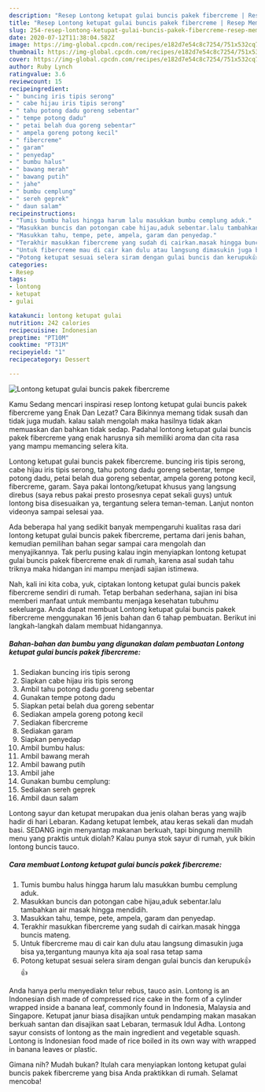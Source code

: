 ```yaml
---
description: "Resep Lontong ketupat gulai buncis pakek fibercreme | Resep Membuat Lontong ketupat gulai buncis pakek fibercreme Yang Mudah Dan Praktis"
title: "Resep Lontong ketupat gulai buncis pakek fibercreme | Resep Membuat Lontong ketupat gulai buncis pakek fibercreme Yang Mudah Dan Praktis"
slug: 254-resep-lontong-ketupat-gulai-buncis-pakek-fibercreme-resep-membuat-lontong-ketupat-gulai-buncis-pakek-fibercreme-yang-mudah-dan-praktis
date: 2020-07-12T11:38:04.582Z
image: https://img-global.cpcdn.com/recipes/e182d7e54c8c7254/751x532cq70/lontong-ketupat-gulai-buncis-pakek-fibercreme-foto-resep-utama.jpg
thumbnail: https://img-global.cpcdn.com/recipes/e182d7e54c8c7254/751x532cq70/lontong-ketupat-gulai-buncis-pakek-fibercreme-foto-resep-utama.jpg
cover: https://img-global.cpcdn.com/recipes/e182d7e54c8c7254/751x532cq70/lontong-ketupat-gulai-buncis-pakek-fibercreme-foto-resep-utama.jpg
author: Ruby Lynch
ratingvalue: 3.6
reviewcount: 15
recipeingredient:
- " buncing iris tipis serong"
- " cabe hijau iris tipis serong"
- " tahu potong dadu goreng sebentar"
- " tempe potong dadu"
- " petai belah dua goreng sebentar"
- " ampela goreng potong kecil"
- " fibercreme"
- " garam"
- " penyedap"
- " bumbu halus"
- " bawang merah"
- " bawang putih"
- " jahe"
- " bumbu cemplung"
- " sereh geprek"
- " daun salam"
recipeinstructions:
- "Tumis bumbu halus hingga harum lalu masukkan bumbu cemplung aduk."
- "Masukkan buncis dan potongan cabe hijau,aduk sebentar.lalu tambahkan air masak hingga mendidih."
- "Masukkan tahu, tempe, pete, ampela, garam dan penyedap."
- "Terakhir masukkan fibercreme yang sudah di cairkan.masak hingga buncis mateng."
- "Untuk fibercreme mau di cair kan dulu atau langsung dimasukin juga bisa ya,tergantung maunya kita aja soal rasa tetap sama"
- "Potong ketupat sesuai selera siram dengan gulai buncis dan kerupuk👍👍"
categories:
- Resep
tags:
- lontong
- ketupat
- gulai

katakunci: lontong ketupat gulai 
nutrition: 242 calories
recipecuisine: Indonesian
preptime: "PT10M"
cooktime: "PT31M"
recipeyield: "1"
recipecategory: Dessert

---
```



![Lontong ketupat gulai buncis pakek fibercreme](https://img-global.cpcdn.com/recipes/e182d7e54c8c7254/751x532cq70/lontong-ketupat-gulai-buncis-pakek-fibercreme-foto-resep-utama.jpg)

Kamu Sedang mencari inspirasi resep lontong ketupat gulai buncis pakek fibercreme yang Enak Dan Lezat? Cara Bikinnya memang tidak susah dan tidak juga mudah. kalau salah mengolah maka hasilnya tidak akan memuaskan dan bahkan tidak sedap. Padahal lontong ketupat gulai buncis pakek fibercreme yang enak harusnya sih memiliki aroma dan cita rasa yang mampu memancing selera kita.

Lontong ketupat gulai buncis pakek fibercreme. buncing iris tipis serong, cabe hijau iris tipis serong, tahu potong dadu goreng sebentar, tempe potong dadu, petai belah dua goreng sebentar, ampela goreng potong kecil, fibercreme, garam. Saya pakai lontong/ketupat khusus yang langsung direbus (saya rebus pakai presto prosesnya cepat sekali guys) untuk lontong bisa disesuaikan ya, tergantung selera teman-teman. Lanjut nonton videonya sampai selesai yaa.

Ada beberapa hal yang sedikit banyak mempengaruhi kualitas rasa dari lontong ketupat gulai buncis pakek fibercreme, pertama dari jenis bahan, kemudian pemilihan bahan segar sampai cara mengolah dan menyajikannya. Tak perlu pusing kalau ingin menyiapkan lontong ketupat gulai buncis pakek fibercreme enak di rumah, karena asal sudah tahu triknya maka hidangan ini mampu menjadi sajian istimewa.


Nah, kali ini kita coba, yuk, ciptakan lontong ketupat gulai buncis pakek fibercreme sendiri di rumah. Tetap berbahan sederhana, sajian ini bisa memberi manfaat untuk membantu menjaga kesehatan tubuhmu sekeluarga. Anda dapat membuat Lontong ketupat gulai buncis pakek fibercreme menggunakan 16 jenis bahan dan 6 tahap pembuatan. Berikut ini langkah-langkah dalam membuat hidangannya.

<!--inarticleads1-->

##### Bahan-bahan dan bumbu yang digunakan dalam pembuatan Lontong ketupat gulai buncis pakek fibercreme:

1. Sediakan  buncing iris tipis serong
1. Siapkan  cabe hijau iris tipis serong
1. Ambil  tahu potong dadu goreng sebentar
1. Gunakan  tempe potong dadu
1. Siapkan  petai belah dua goreng sebentar
1. Sediakan  ampela goreng potong kecil
1. Sediakan  fibercreme
1. Sediakan  garam
1. Siapkan  penyedap
1. Ambil  bumbu halus:
1. Ambil  bawang merah
1. Ambil  bawang putih
1. Ambil  jahe
1. Gunakan  bumbu cemplung:
1. Sediakan  sereh geprek
1. Ambil  daun salam


Lontong sayur dan ketupat merupakan dua jenis olahan beras yang wajib hadir di hari Lebaran. Kadang ketupat lembek, atau keras sekali dan mudah basi. SEDANG ingin menyantap makanan berkuah, tapi bingung memilih menu yang praktis untuk diolah? Kalau punya stok sayur di rumah, yuk bikin lontong buncis tauco. 

<!--inarticleads2-->

##### Cara membuat Lontong ketupat gulai buncis pakek fibercreme:

1. Tumis bumbu halus hingga harum lalu masukkan bumbu cemplung aduk.
1. Masukkan buncis dan potongan cabe hijau,aduk sebentar.lalu tambahkan air masak hingga mendidih.
1. Masukkan tahu, tempe, pete, ampela, garam dan penyedap.
1. Terakhir masukkan fibercreme yang sudah di cairkan.masak hingga buncis mateng.
1. Untuk fibercreme mau di cair kan dulu atau langsung dimasukin juga bisa ya,tergantung maunya kita aja soal rasa tetap sama
1. Potong ketupat sesuai selera siram dengan gulai buncis dan kerupuk👍👍


Anda hanya perlu menyediakn telur rebus, tauco asin. Lontong is an Indonesian dish made of compressed rice cake in the form of a cylinder wrapped inside a banana leaf, commonly found in Indonesia, Malaysia and Singapore. Ketupat janur biasa disajikan untuk pendamping makan masakan berkuah santan dan disajikan saat Lebaran, termasuk Idul Adha. Lontong sayur consists of lontong as the main ingredient and vegetable squash. Lontong is Indonesian food made of rice boiled in its own way with wrapped in banana leaves or plastic. 

Gimana nih? Mudah bukan? Itulah cara menyiapkan lontong ketupat gulai buncis pakek fibercreme yang bisa Anda praktikkan di rumah. Selamat mencoba!
